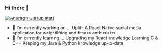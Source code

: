 ### Hi there 👋

[![Anurag's GitHub stats](https://github-readme-stats.vercel.app/api?username=MohamedBengezi)](https://github.com/anuraghazra/github-readme-stats)


- 🔭 I’m currently working on ...
  Uplift: A React Native social media application for weightlifting and fitness enthusiasts
- 🌱 I’m currently learning ...
  Upgrading my React knowledge
  Learning C & C++
  Keeping my Java & Python knowledge up-to-date

